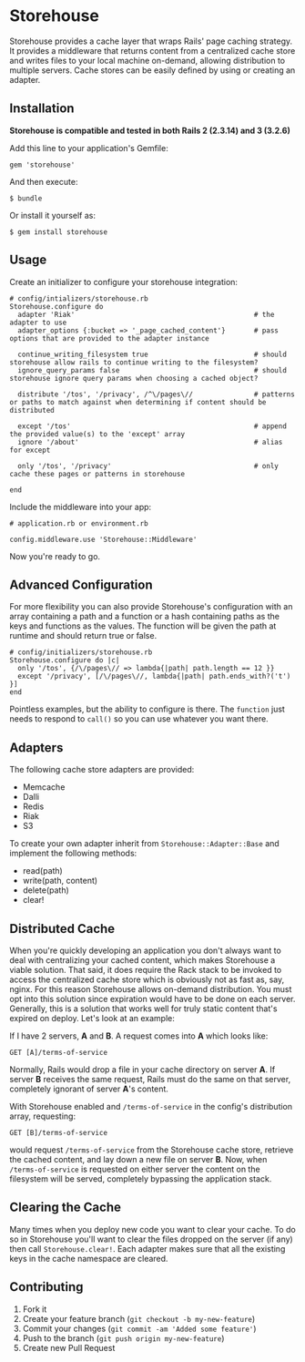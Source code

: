 # Storehouse

Storehouse provides a cache layer that wraps Rails' page caching strategy. It provides a middleware that returns content from a centralized cache store and writes files to your local machine on-demand, allowing distribution to multiple servers. Cache stores can be easily defined by using or creating an adapter.

## Installation

**Storehouse is compatible and tested in both Rails 2 (2.3.14) and 3 (3.2.6)**

Add this line to your application's Gemfile:

    gem 'storehouse'

And then execute:

    $ bundle

Or install it yourself as:

    $ gem install storehouse

## Usage

Create an initializer to configure your storehouse integration:

    # config/intializers/storehouse.rb
    Storehouse.configure do
      adapter 'Riak'                                            # the adapter to use
      adapter_options {:bucket => '_page_cached_content'}       # pass options that are provided to the adapter instance
      
      continue_writing_filesystem true                          # should storehouse allow rails to continue writing to the filesystem?
      ignore_query_params false                                 # should storehouse ignore query params when choosing a cached object?

      distribute '/tos', '/privacy', /^\/pages\//               # patterns or paths to match against when determining if content should be distributed

      except '/tos'                                             # append the provided value(s) to the 'except' array
      ignore '/about'                                           # alias for except

      only '/tos', '/privacy'                                   # only cache these pages or patterns in storehouse

    end

Include the middleware into your app:

    # application.rb or environment.rb

    config.middleware.use 'Storehouse::Middleware'

Now you're ready to go.

## Advanced Configuration

For more flexibility you can also provide Storehouse's configuration with an array containing a path and a function or a hash containing paths as the keys and functions as the values. The function will be given the path at runtime and should return true or false.

    # config/initializers/storehouse.rb
    Storehouse.configure do |c|
      only '/tos', {/\/pages\// => lambda{|path| path.length == 12 }}
      except '/privacy', [/\/pages\//, lambda{|path| path.ends_with?('t') }]
    end

Pointless examples, but the ability to configure is there. The `function` just needs to respond to `call()` so you can use whatever you want there.

## Adapters

The following cache store adapters are provided:

  -   Memcache
  -   Dalli
  -   Redis
  -   Riak
  -   S3

To create your own adapter inherit from `Storehouse::Adapter::Base` and implement the following methods:
    
  - read(path)
  - write(path, content)
  - delete(path)
  - clear!

## Distributed Cache

When you're quickly developing an application you don't always want to deal with centralizing your cached content, which makes Storehouse a viable solution. That said, it does require the Rack stack to be invoked to access the centralized cache store which is obviously not as fast as, say, nginx. For this reason Storehouse allows on-demand distribution. You must opt into this solution since expiration would have to be done on each server. Generally, this is a solution that works well for truly static content that's expired on deploy. Let's look at an example:

If I have 2 servers, **A** and **B**. A request comes into **A** which looks like:

    GET [A]/terms-of-service

Normally, Rails would drop a file in your cache directory on server **A**. If server **B** receives the same request, Rails must do the same on that server, completely ignorant of server **A**'s content.

With Storehouse enabled and `/terms-of-service` in the config's distribution array, requesting:

    GET [B]/terms-of-service

would request `/terms-of-service` from the Storehouse cache store, retrieve the cached content, and lay down a new file on server **B**. Now, when `/terms-of-service` is requested on either server the content on the filesystem will be served, completely bypassing the application stack.

## Clearing the Cache

Many times when you deploy new code you want to clear your cache. To do so in Storehouse you'll want to clear the files dropped on the server (if any) then call `Storehouse.clear!`. Each adapter makes sure that all the existing keys in the cache namespace are cleared.

## Contributing

1. Fork it
2. Create your feature branch (`git checkout -b my-new-feature`)
3. Commit your changes (`git commit -am 'Added some feature'`)
4. Push to the branch (`git push origin my-new-feature`)
5. Create new Pull Request
